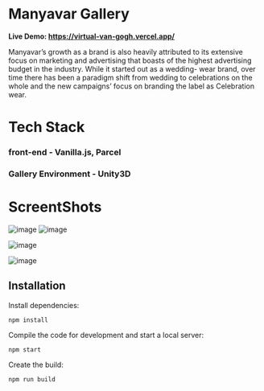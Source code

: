 # Manyavar Gallery

<b>Live Demo: https://virtual-van-gogh.vercel.app/  </b>

Manyavar’s growth as a brand is also heavily attributed to its extensive focus on marketing and advertising that boasts of the highest advertising budget in the industry. While it started out as a wedding- wear brand, over time there has been a paradigm shift from wedding to celebrations on the whole and the new campaigns’ focus on branding the label as Celebration wear.

# Tech Stack

### front-end - Vanilla.js, Parcel
### Gallery Environment - Unity3D



# ScreentShots

![image](https://github.com/jatin-pandey01/Synergy_Ocasso/assets/93768529/b3be342c-ca0b-4974-8d5d-76dd47e4f447)
![image](https://github.com/jatin-pandey01/Synergy_Ocasso/assets/93768529/233a12a6-0825-4d08-b115-ac8eb8637283)

![image](https://github.com/jatin-pandey01/Synergy_Ocasso/assets/93768529/64de747f-1b65-4c67-9487-b0b63e2d5f98)

![image](https://github.com/jatin-pandey01/Synergy_Ocasso/assets/93768529/a9a5c5d4-f08d-40dd-bd48-1353be411914)


## Installation

Install dependencies:

```
npm install
```

Compile the code for development and start a local server:

```
npm start
```

Create the build:

```
npm run build
```
